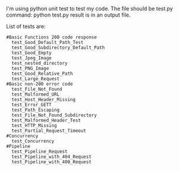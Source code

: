 I'm using python unit test to test my code.
The file should be test.py
command: python test.py
result is in an output file.

List of tests are:

    #Basic Functions 200 code response 
      test_Good_Default_Path_Test
      test_Good_Subdirectory_Default_Path
      test_Good_Empty
      test_Jpeg_Image
      test_nested_directory
      test_PNG_Image
      test_Good_Relative_Path
      test_Large_Request
    #Basic non-200 error code
      test_File_Not_Found
      test_Malformed_URL
      test_Host_Header_Missing
      test_Error_GETT
      test_Path_Escaping
      test_File_Not_Found_Subdirectory
      test_Malformed_Header_Test
      test_HTTP_Missing
      test_Partial_Request_Timeout
    #Concurrency
      test_Concurrency
    #Pipeline
      test_Pipeline_Request
      test_Pipeline_with_404_Request
      test_Pipeline_with_400_Request
